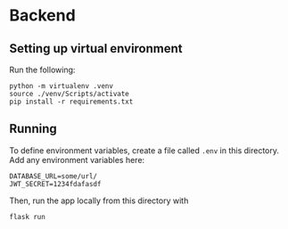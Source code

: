 # Backend

## Setting up virtual environment

Run the following:

```shell
python -m virtualenv .venv
source ./venv/Scripts/activate
pip install -r requirements.txt
```

## Running

To define environment variables, create a file called `.env` in this directory. Add any environment variables here:

```
DATABASE_URL=some/url/
JWT_SECRET=1234fdafasdf
```

Then, run the app locally from this directory with

```sh
flask run
```